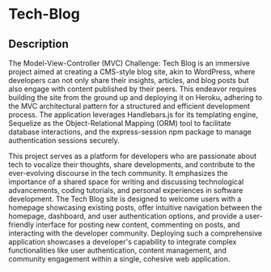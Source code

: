 # Tech-Blog

## Description

The Model-View-Controller (MVC) Challenge: Tech Blog is an immersive project aimed at creating a CMS-style blog site, akin to WordPress, where developers can not only share their insights, articles, and blog posts but also engage with content published by their peers. This endeavor requires building the site from the ground up and deploying it on Heroku, adhering to the MVC architectural pattern for a structured and efficient development process. The application leverages Handlebars.js for its templating engine, Sequelize as the Object-Relational Mapping (ORM) tool to facilitate database interactions, and the express-session npm package to manage authentication sessions securely.

This project serves as a platform for developers who are passionate about tech to vocalize their thoughts, share developments, and contribute to the ever-evolving discourse in the tech community. It emphasizes the importance of a shared space for writing and discussing technological advancements, coding tutorials, and personal experiences in software development. The Tech Blog site is designed to welcome users with a homepage showcasing existing posts, offer intuitive navigation between the homepage, dashboard, and user authentication options, and provide a user-friendly interface for posting new content, commenting on posts, and interacting with the developer community. Deploying such a comprehensive application showcases a developer's capability to integrate complex functionalities like user authentication, content management, and community engagement within a single, cohesive web application.